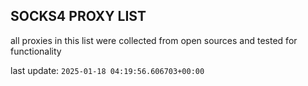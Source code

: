 ## SOCKS4 PROXY LIST

all proxies in this list were collected from open sources and tested for functionality

last update: `2025-01-18 04:19:56.606703+00:00`